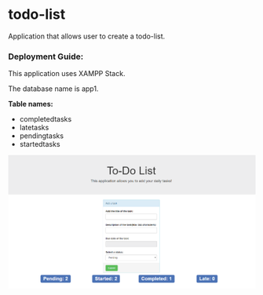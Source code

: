 # todo-list
Application that allows user to create a todo-list.
<br/>
<h3>Deployment Guide:</h3>
<p>This application uses XAMPP Stack.</p>
<p>The database name is app1.</p>
<strong><p>Table names:</p></strong>
<ul>
  <li>completedtasks</li>
  <li>latetasks</li>
  <li>pendingtasks</li>
  <li>startedtasks</li>
</ul>
<img src="img/todo.png" alt="Failed to load image."/>